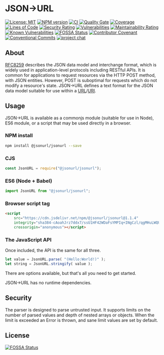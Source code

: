 # JSON&#x2192;URL
[![License: MIT](https://img.shields.io/github/license/jsonurl/jsonurl-js.svg?label=License)][license]
[![NPM version](https://img.shields.io/npm/v/@jsonurl/jsonurl.svg)](https://www.npmjs.com/package/@jsonurl/jsonurl)
[![CI](https://github.com/jsonurl/jsonurl-js/workflows/ci/badge.svg?branch=main)](https://github.com/jsonurl/jsonurl-js/actions/workflows/ci.yml)
[![Quality Gate](https://sonarcloud.io/api/project_badges/measure?project=jsonurl-js&metric=alert_status)](https://sonarcloud.io/dashboard?id=jsonurl-js)
[![Coverage](https://sonarcloud.io/api/project_badges/measure?project=jsonurl-js&metric=coverage)](https://sonarcloud.io/dashboard?id=jsonurl-js)
[![Lines of Code](https://sonarcloud.io/api/project_badges/measure?project=jsonurl-js&metric=ncloc)](https://sonarcloud.io/dashboard?id=jsonurl-js)
[![Security Rating](https://sonarcloud.io/api/project_badges/measure?project=jsonurl-js&metric=security_rating)](https://sonarcloud.io/dashboard?id=jsonurl-js)
[![Vulnerabilities](https://sonarcloud.io/api/project_badges/measure?project=jsonurl-js&metric=vulnerabilities)](https://sonarcloud.io/dashboard?id=jsonurl-js)
[![Maintainability Rating](https://sonarcloud.io/api/project_badges/measure?project=jsonurl-js&metric=sqale_rating)](https://sonarcloud.io/dashboard?id=jsonurl-js)
[![Known Vulnerabilities](https://snyk.io/test/github/jsonurl/jsonurl-js/badge.svg?targetFile=package.json)](https://snyk.io/test/github/jsonurl/jsonurl-js?targetFile=package.json)
[![FOSSA Status](https://app.fossa.com/api/projects/git%2Bgithub.com%2Fjsonurl%2Fjsonurl-js.svg?type=shield)](https://app.fossa.com/projects/git%2Bgithub.com%2Fjsonurl%2Fjsonurl-js?ref=badge_shield)
[![Contributor Covenant](https://img.shields.io/badge/Contributor%20Covenant-v2.0%20adopted-ff69b4.svg)](CODE_OF_CONDUCT.md)
[![Conventional Commits](https://img.shields.io/badge/Conventional%20Commits-1.0.0-green)](CONTRIBUTING.md)
[![project chat](https://img.shields.io/badge/zulip-join_chat-brightgreen.svg)](https://jsonurl.zulipchat.com/)

## About
[RFC8259][RFC8259] describes the JSON data model and interchange format, which is widely
used in application-level protocols including RESTful APIs. It is common for
applications to request resources via the HTTP POST method, with JSON entities.
However, POST is suboptimal for requests which do not modify a resource's
state. JSON&#x2192;URL defines a text format for the JSON data model suitable
for use within a [URL][RFC1738]/[URI][RFC3986].

## Usage
JSON&#x2192;URL is available as a commonjs module (suitable for use in Node), ES6
module, or a script that may be used directly in a browser.

### NPM install
```sh
npm install @jsonurl/jsonurl --save
```

### CJS
```js
const JsonURL = require("@jsonurl/jsonurl");
```
### ES6 (Node + Babel)
```js
import JsonURL from "@jsonurl/jsonurl";
```
### Browser script tag
```html
<script
    src="https://cdn.jsdelivr.net/npm/@jsonurl/jsonurl@1.1.4"
    integrity="sha384-cAoahJrz7ddx7/ssU1HF42WDaFsYMPIq+INgCzl/qgMHuLWQU+jLtnWzTvJPOcpe"
    crossorigin="anonymous"></script>
```

### The JavaScript API
Once included, the API is the same for all three.
```js
let value = JsonURL.parse( "(Hello:World!)" );
let string = JsonURL.stringify( value );
```
There are options available, but that's all you need to get started.

JSON&#x2192;URL has no runtime dependencies.

## Security
The parser is designed to parse untrusted input. It supports limits on
the number of parsed values and depth of nested arrays or objects.
When the limit is exceeded an Error is thrown, and sane limit values are
set by default.

[RFC8259]: https://tools.ietf.org/html/rfc8259
[RFC3986]: https://tools.ietf.org/html/rfc3986
[RFC1738]: https://tools.ietf.org/html/rfc1738
[license]: https://opensource.org/licenses/MIT


## License
[![FOSSA Status](https://app.fossa.com/api/projects/git%2Bgithub.com%2Fjsonurl%2Fjsonurl-js.svg?type=large)](https://app.fossa.com/projects/git%2Bgithub.com%2Fjsonurl%2Fjsonurl-js?ref=badge_large)

